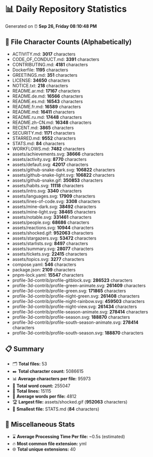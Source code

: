 # 📊 Daily Repository Statistics
Generated on ⏰ **Sep 26, Friday 08:10:48 PM**

## 📂 File Character Counts (Alphabetically)
- ACTIVITY.md: **3017** characters
- CODE_OF_CONDUCT.md: **3391** characters
- CONTRIBUTING.md: **4181** characters
- Dockerfile: **1195** characters
- GREETINGS.md: **351** characters
- LICENSE: **34650** characters
- NOTICE.txt: **218** characters
- README.ar.md: **17167** characters
- README.de.md: **16566** characters
- README.es.md: **16543** characters
- README.fr.md: **16589** characters
- README.md: **16411** characters
- README.ru.md: **17448** characters
- README.zh-CN.md: **16348** characters
- RECENT.md: **3865** characters
- SECURITY.md: **1171** characters
- STARRED.md: **9552** characters
- STATS.md: **84** characters
- WORKFLOWS.md: **7482** characters
- assets/achievements.svg: **38666** characters
- assets/activity.svg: **8770** characters
- assets/default.svg: **42017** characters
- assets/github-snake-dark.svg: **106822** characters
- assets/github-snake-light.svg: **106822** characters
- assets/github-snake.gif: **350853** characters
- assets/habits.svg: **11118** characters
- assets/intro.svg: **3340** characters
- assets/languages.svg: **17909** characters
- assets/lines-of-code.svg: **3308** characters
- assets/mine-dark.svg: **38492** characters
- assets/mine-light.svg: **38465** characters
- assets/notable.svg: **331461** characters
- assets/people.svg: **68686** characters
- assets/reactions.svg: **10944** characters
- assets/shocked.gif: **952063** characters
- assets/stargazers.svg: **53472** characters
- assets/starlists.svg: **8497** characters
- assets/summary.svg: **28077** characters
- assets/tickets.svg: **22415** characters
- assets/topics.svg: **3277** characters
- compose.yaml: **546** characters
- package.json: **2109** characters
- pnpm-lock.yaml: **15547** characters
- profile-3d-contrib/profile-gitblock.svg: **286523** characters
- profile-3d-contrib/profile-green-animate.svg: **261409** characters
- profile-3d-contrib/profile-green.svg: **171865** characters
- profile-3d-contrib/profile-night-green.svg: **261408** characters
- profile-3d-contrib/profile-night-rainbow.svg: **459503** characters
- profile-3d-contrib/profile-night-view.svg: **261434** characters
- profile-3d-contrib/profile-season-animate.svg: **278414** characters
- profile-3d-contrib/profile-season.svg: **188870** characters
- profile-3d-contrib/profile-south-season-animate.svg: **278414** characters
- profile-3d-contrib/profile-south-season.svg: **188870** characters

## 📋 Summary
- 🗂️ **Total files:** 53
- ✒️ **Total character count:** 5086615
- 📊 **Average characters per file:** 95973
- 📝 **Total word count:** 255047
- 🧾 **Total lines:** 15115
- 📐 **Average words per file:** 4812
- 🏆 **Largest file:** assets/shocked.gif (**952063** characters)
- 🥉 **Smallest file:** STATS.md (**84** characters)

## 🌟 Miscellaneous Stats
- ⌛ **Average Processing Time Per file:** ~0.5s (estimated)
- 🔥 **Most common file extension:** yml
- 🌐 **Total unique extensions:** 40
